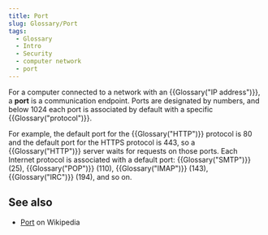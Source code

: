 ```yaml
---
title: Port
slug: Glossary/Port
tags:
  - Glossary
  - Intro
  - Security
  - computer network
  - port
---
```

For a computer connected to a network with an {{Glossary("IP address")}}, a **port** is a communication endpoint. Ports are designated by numbers, and below 1024 each port is associated by default with a specific {{Glossary("protocol")}}.

For example, the default port for the {{Glossary("HTTP")}} protocol is 80 and the default port for the HTTPS protocol is 443, so a {{Glossary("HTTP")}} server waits for requests on those ports. Each Internet protocol is associated with a default port: {{Glossary("SMTP")}} (25), {{Glossary("POP")}} (110), {{Glossary("IMAP")}} (143), {{Glossary("IRC")}} (194), and so on.

## See also

- [Port](https://en.wikipedia.org/wiki/Port_(computer_networking)) on Wikipedia
